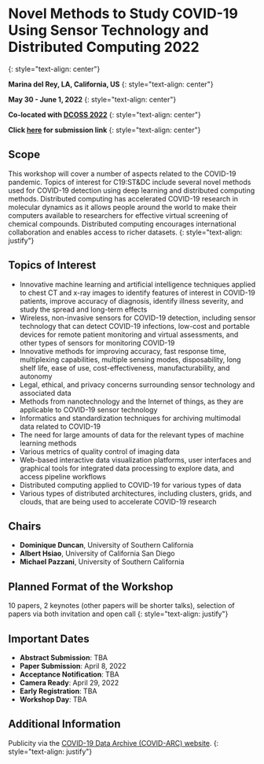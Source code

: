 # Novel Methods to Study COVID-19 Using Sensor Technology and Distributed Computing 2022
{: style="text-align: center"}

**Marina del Rey, LA, California, US**
{: style="text-align: center"}

**May 30 - June 1, 2022**
{: style="text-align: center"}

**Co-located with [DCOSS 2022](https://dcoss.org/)**
{: style="text-align: center"}

**Click [here](https://easychair.org/conferences/?conf=c19stdc2022) for submission link**
{: style="text-align: center"}

## Scope
This workshop will cover a number of aspects related to the COVID-19 pandemic. Topics of interest for C19:ST&DC include several novel methods used for COVID-19 detection using deep learning and distributed computing methods. Distributed computing has accelerated COVID-19 research in molecular dynamics as it allows people around the world to make their computers available to researchers for effective virtual screening of chemical compounds. Distributed computing encourages international collaboration and enables access to richer datasets.
{: style="text-align: justify"}

## Topics of Interest
- Innovative machine learning and artificial intelligence techniques applied to chest CT and x-ray images to identify features of interest in COVID-19 patients, improve accuracy of diagnosis, identify illness severity, and study the spread and long-term effects 
- Wireless, non-invasive sensors for COVID-19 detection, including sensor technology that can detect COVID-19 infections, low-cost and portable devices for remote patient monitoring and virtual assessments, and other types of sensors for monitoring COVID-19
- Innovative methods for improving accuracy, fast response time, multiplexing capabilities, multiple sensing modes, disposability, long shelf life, ease of use, cost-effectiveness, manufacturability, and autonomy 
- Legal, ethical, and privacy concerns surrounding sensor technology and associated data
- Methods from nanotechnology and the Internet of things, as they are applicable to COVID-19 sensor technology
- Informatics and standardization techniques for archiving multimodal data related to COVID-19
- The need for large amounts of data for the relevant types of machine learning methods 
- Various metrics of quality control of imaging data 
- Web-based interactive data visualization platforms, user interfaces and graphical tools for integrated data processing to explore data, and access pipeline workflows
- Distributed computing applied to COVID-19 for various types of data
- Various types of distributed architectures, including clusters, grids, and clouds, that are being used to accelerate COVID-19 research 

## Chairs
-	**Dominique Duncan**, University of Southern California
-	**Albert Hsiao**, University of California San Diego
-	**Michael Pazzani**, University of Southern California

## Planned Format of the Workshop
10 papers, 2 keynotes (other papers will be shorter talks), selection of papers via both invitation and open call
{: style="text-align: justify"}

## Important Dates
- **Abstract Submission**: TBA
- **Paper Submission**: April 8, 2022
- **Acceptance Notification**: TBA
- **Camera Ready**: April 29, 2022
- **Early Registration**: TBA
- **Workshop Day**: TBA


## Additional Information
Publicity via the [COVID-19 Data Archive (COVID-ARC) website](https://covid-arc.loni.usc.edu/). 
{: style="text-align: justify"}

